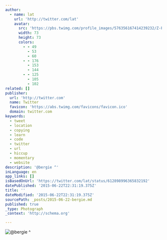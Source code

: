 ```yaml
---
author:
  - name: lat
    url: 'http://twitter.com/lat'
    avatar:
      src: 'https://pbs.twimg.com/profile_images/576356167414239232/Z-PBGrtH_bigger.jpeg'
      width: 73
      height: 73
      colors:
        - - 49
          - 53
          - 60
        - - 176
          - 153
          - 144
        - - 125
          - 105
          - 102
related: []
publisher:
  url: 'http://twitter.com'
  name: Twitter
  favicon: 'https://abs.twimg.com/favicons/favicon.ico'
  domain: twitter.com
keywords:
  - tweet
  - location
  - copying
  - learn
  - code
  - twitter
  - url
  - hiccup
  - momentary
  - website
description: '@bergie ^'
inLanguage: en
app_links: []
isBasedOnUrl: 'https://twitter.com/lat/status/612898996365832192'
datePublished: '2015-06-22T22:31:19.375Z'
title: ''
dateModified: '2015-06-22T22:31:19.375Z'
sourcePath: _posts/2015-06-22-bergie.md
published: true
_type: Photograph
_context: 'http://schema.org'

---
```

![&commat;bergie &Hat;](https://pbs.twimg.com/media/CIF0YmTUsAU6fGz.jpg:large)